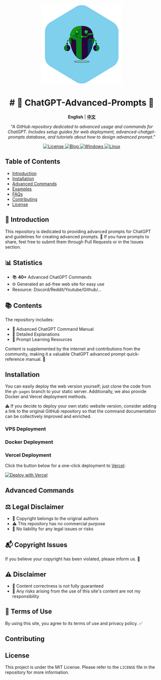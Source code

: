 <p align="center">
  <a href="https://prompt.garyhou2023.info/">
    <img src="./template/img/logo.svg" alt="Logo">
  </a>
</p>

<h1 align="center"># 🌟 ChatGPT-Advanced-Prompts 🌟</h1>

<p align="center">
  <strong>English</strong> | <a href="./readme-cn.md"><strong>中文</strong></a>
</p>

<p align="center">
  <em>
    "A GitHub repository dedicated to advanced usage and commands for ChatGPT. Includes setup guides for web deployment, advanced-chatgpt-prompts database, and tutorials about how to design advanced prompt."
  </em>
</p>

<p align="center">
    <a href="https://github.com/hougarry/ChatGPT-Advanced-Prompts/blob/main/LICENSE">
    <img alt="License" src="https://img.shields.io/badge/License-MIT-blue">
    </a>
    <a href="https://blog.garyhou2023.info">
    <img alt="Blog" src="https://img.shields.io/badge/Blog-Myblog-purple">
    </a>
    <a href="https://github.com/hougarry/ChatGPT-Advanced-Prompts/releases" target="_blank">
    <img alt="Windows" src="https://img.shields.io/badge/-Windows-blue?style=flat-square&logo=windows&logoColor=white">
    </a>
    <a href="https://github.com/hougarry/ChatGPT-Advanced-Prompts/releases" target="_blank">
    <img alt="Linux" src="https://img.shields.io/badge/-Linux-yellow?style=flat-square&logo=linux&logoColor=white">
    </a>
</p>

## Table of Contents

- [Introduction](#Introduction)
- [Installation](#Installation)
- [Advanced Commands](#Advanced-Commands)
- [Examples](#Examples)
- [FAQs](#FAQs)
- [Contributing](#Contributing)
- [License](#License)



## 📌 Introduction

This repository is dedicated to providing advanced prompts for ChatGPT and guidelines for creating advanced prompts. 📖 If you have prompts to share, feel free to submit them through Pull Requests or in the Issues section.

## 📊 Statistics

- 📚 **40+** Advanced ChatGPT Commands
- 🌐 Generated an ad-free web site for easy use
- Resource: Discord/Reddit/Youtube/Github/...

## 📚 Contents

The repository includes:
- 📘 Advanced ChatGPT Command Manual
- 📙 Detailed Explanations
- 📕 Prompt Learning Resources

Content is supplemented by the internet and contributions from the community, making it a valuable ChatGPT advanced prompt quick-reference manual. 🌟


## Installation

You can easily deploy the web version yourself; just clone the code from the `gh-pages` branch to your static server. Additionally, we also provide Docker and Vercel deployment methods.

⚠️ If you decide to deploy your own static website version, consider adding a link to the original GitHub repository so that the command documentation can be collectively improved and enriched.

### VPS Deployment

### Docker Deployment

### Vercel Deployment

Click the button below for a one-click deployment to [Vercel](https://vercel.com):

[![Deploy with Vercel](https://vercel.com/button)](https://vercel.com/new/clone?repository-url=https://github.com/hougarry/chatgpt-advanced-prompts)

## Advanced Commands

## ⚖️ Legal Disclaimer

- 📝 Copyright belongs to the original authors
- ⚠️ This repository has no commercial purpose
- 🚫 No liability for any legal issues or risks

## 📬 Copyright Issues

If you believe your copyright has been violated, please inform us. 💌

## ⚠️ Disclaimer

- 🛑 Content correctness is not fully guaranteed
- 🚫 Any risks arising from the use of this site's content are not my responsibility

## 📜 Terms of Use

By using this site, you agree to its terms of use and privacy policy. ✅

## Contributing

## License

This project is under the MIT License. Please refer to the `LICENSE` file in the repository for more information.

